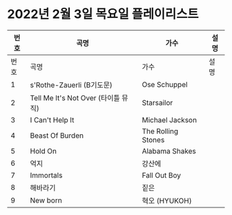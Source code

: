 # 2022년 2월 3일 목요일 플레이리스트

| 번호 | 곡명 | 가수 | 설명 |
|------|------|------|------|
| 번호 | 곡명 | 가수 | 설명 |
| 1 | s'Rothe-Zauerli (B기도문) | Ose Schuppel |  |
| 2 | Tell Me It's Not Over (타이틀 뮤직) | Starsailor |  |
| 3 | I Can't Help It | Michael Jackson |  |
| 4 | Beast Of Burden | The Rolling Stones |  |
| 5 | Hold On | Alabama Shakes |  |
| 6 | 억지 | 강산에 |  |
| 7 | Immortals | Fall Out Boy |  |
| 8 | 해바라기 | 짙은 |  |
| 9 | New born | 혁오 (HYUKOH) |  |
